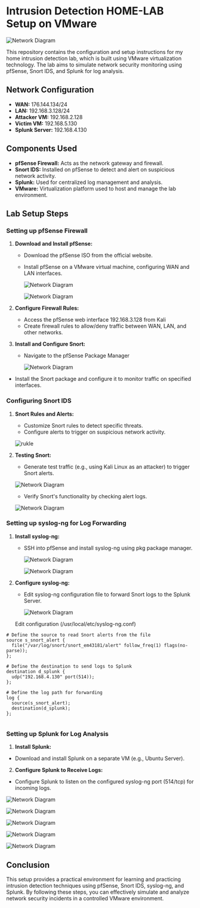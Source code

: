 # Intrusion Detection HOME-LAB Setup on VMware
![Network Diagram](images/network.png)


This repository contains the configuration and setup instructions for my home intrusion detection lab, which is built using VMware virtualization technology. The lab aims to simulate network security monitoring using pfSense, Snort IDS, and Splunk for log analysis.

## Network Configuration

- **WAN:** 176.144.134/24
- **LAN:** 192.168.3.128/24
- **Attacker VM:** 192.168.2.128
- **Victim VM:** 192.168.5.130
- **Splunk Server:** 192.168.4.130

## Components Used

- **pfSense Firewall:** Acts as the network gateway and firewall.
- **Snort IDS:** Installed on pfSense to detect and alert on suspicious network activity.
- **Splunk:** Used for centralized log management and analysis.
- **VMware:** Virtualization platform used to host and manage the lab environment.

## Lab Setup Steps

### Setting up pfSense Firewall

1. **Download and Install pfSense:**
   - Download the pfSense ISO from the official website.
   - Install pfSense on a VMware virtual machine, configuring WAN and LAN interfaces.

     ![Network Diagram](images/pf-sense-setup.png)

      ![Network Diagram](images/pf-sense-conf.png)
     

2. **Configure Firewall Rules:**
   - Access the pfSense web interface 192.168.3.128 from Kali
   - Create firewall rules to allow/deny traffic between WAN, LAN, and other networks.

3. **Install and Configure Snort:**
   - Navigate to the pfSense Package Manager

     ![Network Diagram](images/sort_pkg.png)

  - Install the Snort package and configure it to monitor traffic on specified interfaces.

### Configuring Snort IDS

1. **Snort Rules and Alerts:**
   - Customize Snort rules to detect specific threats.
   - Configure alerts to trigger on suspicious network activity.
   

   ![rukle](images/rule.png)

     

3. **Testing Snort:**
   - Generate test traffic (e.g., using Kali Linux as an attacker) to trigger Snort alerts.
   
   ![Network Diagram](images/Kali_testing.png)


    - Verify Snort's functionality by checking alert logs.

     ![Network Diagram](images/nmap_scan.png)


### Setting up syslog-ng for Log Forwarding

1. **Install syslog-ng:**
   - SSH into pfSense and install syslog-ng using pkg package manager.

     ![Network Diagram](images/ssh-pfsense.png)
     
     ![Network Diagram](images/install_syslog.png)


2. **Configure syslog-ng:**
   - Edit syslog-ng configuration file to forward Snort logs to the Splunk Server.
  
     ![Network Diagram](images/syslog-conf.png)


   Edit configuration (/usr/local/etc/syslog-ng.conf)


```
# Define the source to read Snort alerts from the file
source s_snort_alert {
  file("/var/log/snort/snort_em43181/alert" follow_freq(1) flags(no-parse));
};

# Define the destination to send logs to Splunk
destination d_splunk {
  udp("192.168.4.130" port(514));
};

# Define the log path for forwarding
log {
  source(s_snort_alert);
  destination(d_splunk);
};


```



### Setting up Splunk for Log Analysis

1. **Install Splunk:**
- Download and install Splunk on a separate VM (e.g., Ubuntu Server).

2. **Configure Splunk to Receive Logs:**
- Configure Splunk to listen on the configured syslog-ng port (514/tcp) for incoming logs.
  
![Network Diagram](images/solunk1.png)

![Network Diagram](images/splunk2.png)

![Network Diagram](images/splunk3.png)  

![Network Diagram](images/splunk4.png)

![Network Diagram](images/splunk-event2.png)





## Conclusion

This setup provides a practical environment for learning and practicing intrusion detection techniques using pfSense, Snort IDS, syslog-ng, and Splunk. By following these steps, you can effectively simulate and analyze network security incidents in a controlled VMware environment.






